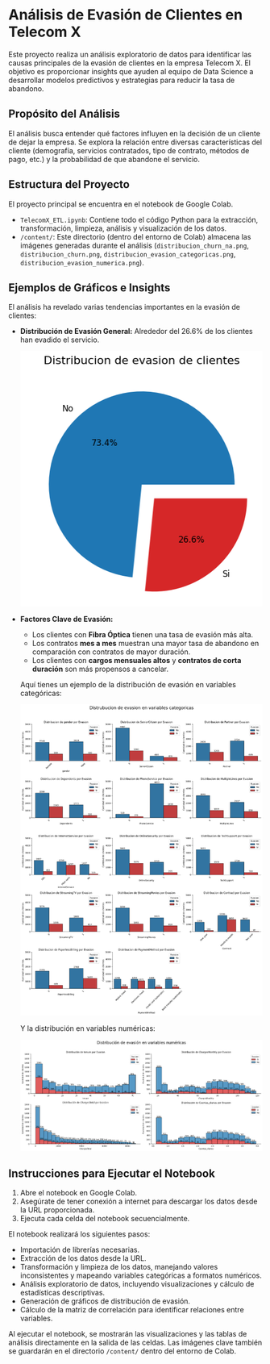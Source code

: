 # Análisis de Evasión de Clientes en Telecom X

Este proyecto realiza un análisis exploratorio de datos para identificar las causas principales de la evasión de clientes en la empresa Telecom X. El objetivo es proporcionar insights que ayuden al equipo de Data Science a desarrollar modelos predictivos y estrategias para reducir la tasa de abandono.

## Propósito del Análisis

El análisis busca entender qué factores influyen en la decisión de un cliente de dejar la empresa. Se explora la relación entre diversas características del cliente (demografía, servicios contratados, tipo de contrato, métodos de pago, etc.) y la probabilidad de que abandone el servicio.

## Estructura del Proyecto

El proyecto principal se encuentra en el notebook de Google Colab.

- `TelecomX_ETL.ipynb`: Contiene todo el código Python para la extracción, transformación, limpieza, análisis y visualización de los datos.
- `/content/`: Este directorio (dentro del entorno de Colab) almacena las imágenes generadas durante el análisis (`distribucion_churn_na.png`, `distribucion_churn.png`, `distribucion_evasion_categoricas.png`, `distribucion_evasion_numerica.png`).

## Ejemplos de Gráficos e Insights

El análisis ha revelado varias tendencias importantes en la evasión de clientes:

- **Distribución de Evasión General:** Alrededor del 26.6% de los clientes han evadido el servicio.

  ![Distribución de Evasión](https://raw.githubusercontent.com/EJoelCM/Analisis_de_evasion_TelecomX/refs/heads/main/graficas/distribucion_churn.png)

- **Factores Clave de Evasión:**
    - Los clientes con **Fibra Óptica** tienen una tasa de evasión más alta.
    - Los contratos **mes a mes** muestran una mayor tasa de abandono en comparación con contratos de mayor duración.
    - Los clientes con **cargos mensuales altos** y **contratos de corta duración** son más propensos a cancelar.

  Aquí tienes un ejemplo de la distribución de evasión en variables categóricas:

  ![Distribución de Evasión Categóricas](https://raw.githubusercontent.com/EJoelCM/Analisis_de_evasion_TelecomX/refs/heads/main/graficas/distribucion_evasion_categoricas.png)

  Y la distribución en variables numéricas:

  ![Distribución de Evasión Numéricas](https://raw.githubusercontent.com/EJoelCM/Analisis_de_evasion_TelecomX/refs/heads/main/graficas/distribucion_evasion_numerica.png)

## Instrucciones para Ejecutar el Notebook

1.  Abre el notebook en Google Colab.
2.  Asegúrate de tener conexión a internet para descargar los datos desde la URL proporcionada.
3.  Ejecuta cada celda del notebook secuencialmente.

El notebook realizará los siguientes pasos:
- Importación de librerías necesarias.
- Extracción de los datos desde la URL.
- Transformación y limpieza de los datos, manejando valores inconsistentes y mapeando variables categóricas a formatos numéricos.
- Análisis exploratorio de datos, incluyendo visualizaciones y cálculo de estadísticas descriptivas.
- Generación de gráficos de distribución de evasión.
- Cálculo de la matriz de correlación para identificar relaciones entre variables.

Al ejecutar el notebook, se mostrarán las visualizaciones y las tablas de análisis directamente en la salida de las celdas. Las imágenes clave también se guardarán en el directorio `/content/` dentro del entorno de Colab.
